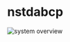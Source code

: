 # nstdabcp

![system overview](http://www.plantuml.com/plantuml/proxy?cache=no&src=https://raw.githubusercontent.com/jubbyy/nstdabcp/main/src/diagram.txt)